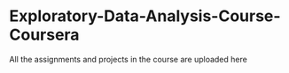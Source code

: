 # Exploratory-Data-Analysis-Course-Coursera
All the assignments and projects in the course are uploaded here
